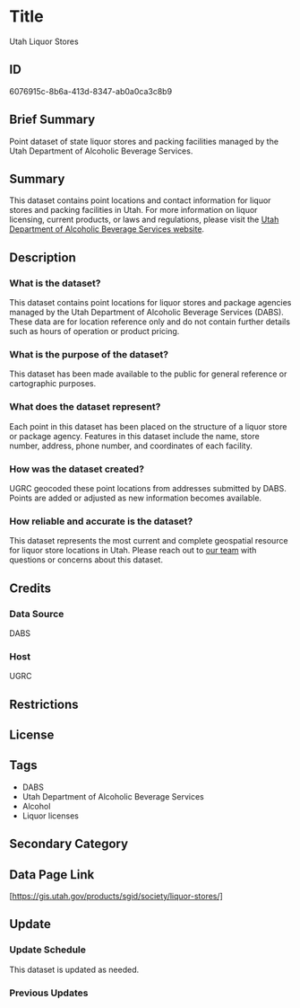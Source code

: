 # Title

Utah Liquor Stores

## ID

6076915c-8b6a-413d-8347-ab0a0ca3c8b9

## Brief Summary

Point dataset of state liquor stores and packing facilities managed by the Utah Department of Alcoholic Beverage Services.

## Summary

This dataset contains point locations and contact information for liquor stores and packing facilities in Utah. For more information on liquor licensing, current products, or laws and regulations, please visit the [Utah Department of Alcoholic Beverage Services website](https://abs.utah.gov/).

## Description

### What is the dataset?

This dataset contains point locations for liquor stores and package agencies managed by the Utah Department of Alcoholic Beverage Services (DABS). These data are for location reference only and do not contain further details such as hours of operation or product pricing.

### What is the purpose of the dataset?

This dataset has been made available to the public for general reference or cartographic purposes.

### What does the dataset represent?

Each point in this dataset has been placed on the structure of a liquor store or package agency. Features in this dataset include the name, store number, address, phone number, and coordinates of each facility.

### How was the dataset created?

UGRC geocoded these point locations from addresses submitted by DABS. Points are added or adjusted as new information becomes available.

### How reliable and accurate is the dataset?

This dataset represents the most current and complete geospatial resource for liquor store locations in Utah. Please reach out to [our team](https://gis.utah.gov/contact/) with questions or concerns about this dataset.

## Credits

### Data Source

DABS

### Host

UGRC

## Restrictions

## License

## Tags

- DABS
- Utah Department of Alcoholic Beverage Services
- Alcohol
- Liquor licenses

## Secondary Category

## Data Page Link

[https://gis.utah.gov/products/sgid/society/liquor-stores/]

## Update

### Update Schedule

This dataset is updated as needed.

### Previous Updates
